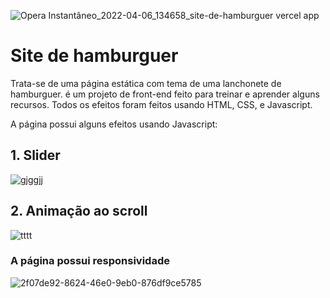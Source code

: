 ![Opera Instantâneo_2022-04-06_134658_site-de-hamburguer vercel app](https://user-images.githubusercontent.com/88752929/162026057-c8fd6dae-e2dd-4efd-8450-d19f3927684b.png)

# Site de hamburguer

Trata-se de uma página estática com tema de uma lanchonete de hamburguer. é um projeto de front-end feito para treinar e aprender alguns recursos. 
Todos os efeitos foram feitos usando HTML, CSS, e Javascript.

A página possui alguns efeitos usando Javascript:

## 1. Slider

![gjggjj](https://user-images.githubusercontent.com/88752929/162028481-2431b9c8-18a1-4d83-b47c-7c6b09f9142c.gif)

## 2. Animação ao scroll

![tttt](https://user-images.githubusercontent.com/88752929/162030642-36488ec8-0cdf-453e-b75b-5b86cc4d4579.gif)

### A página possui responsividade

![2f07de92-8624-46e0-9eb0-876df9ce5785](https://user-images.githubusercontent.com/88752929/162033724-37ae7261-841f-43c7-bba4-35d227477da8.gif)




 
